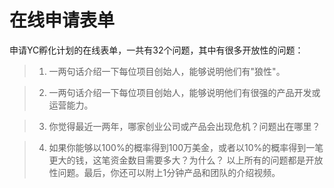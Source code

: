 # 在线申请表单

申请YC孵化计划的在线表单，一共有32个问题，其中有很多开放性的问题：

 > 1. 一两句话介绍一下每位项目创始人，能够说明他们有"狼性"。
 
 > 2. 一两句话介绍一下每位项目创始人，能够说明他们有很强的产品开发或运营能力。
 
 > 3. 你觉得最近一两年，哪家创业公司或产品会出现危机？问题出在哪里？
 
 > 4. 如果你能够以100%的概率得到100万美金，或者以10%的概率得到一笔更大的钱，这笔资金数目需要多大？为什么？
以上所有的问题都是开放性问题。最后，你还可以附上1分钟产品和团队的介绍视频。